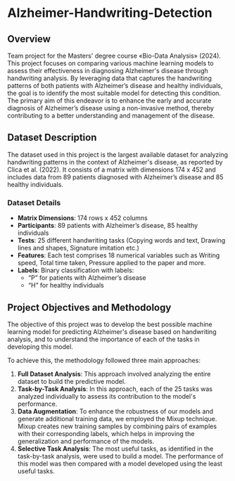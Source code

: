 # Alzheimer-Handwriting-Detection


## Overview
Team project for the Masters' degree course «Bio-Data Analysis» (2024). This project focuses on comparing various machine learning models to assess their effectiveness in diagnosing Alzheimer's disease through handwriting analysis. By leveraging data that captures the handwriting patterns of both patients with Alzheimer’s disease and healthy individuals, the goal is to identify the most suitable model for detecting this condition. The primary aim of this endeavor is to enhance the early and accurate diagnosis of Alzheimer’s disease using a non-invasive method, thereby contributing to a better understanding and management of the disease.

## Dataset Description

The dataset used in this project is the largest available dataset for analyzing handwriting patterns in the context of Alzheimer's disease, as reported by Clica et al. (2022). It consists of a matrix with dimensions 174 x 452 and includes data from 89 patients diagnosed with Alzheimer’s disease and 85 healthy individuals.

### Dataset Details

- **Matrix Dimensions**: 174 rows x 452 columns
- **Participants**: 89 patients with Alzheimer’s disease, 85 healthy individuals
- **Tests**: 25 different handwriting tasks (Copying words and text, Drawing lines and shapes, Signature imitation etc.)
- **Features**: Each test comprises 18 numerical variables such as Writing speed, Total time taken, Pressure applied to the paper and more.
- **Labels**: Binary classification with labels:
  - “P” for patients with Alzheimer’s disease
  - “H” for healthy individuals


## Project Objectives and Methodology

The objective of this project was to develop the best possible machine learning model for predicting Alzheimer's disease based on handwriting analysis, and to understand the importance of each of the tasks in developing this model.

To achieve this, the methodology followed three main approaches:

1. **Full Dataset Analysis**: This approach involved analyzing the entire dataset to build the predictive model.
2. **Task-by-Task Analysis**: In this approach, each of the 25 tasks was analyzed individually to assess its contribution to the model's performance.
3. **Data Augmentation**: To enhance the robustness of our models and generate additional training data, we employed the Mixup technique. Mixup creates new training samples by combining pairs of examples with their corresponding labels, which helps in improving the generalization and performance of the models.
4. **Selective Task Analysis**: The most useful tasks, as identified in the task-by-task analysis, were used to build a model. The performance of this model was then compared with a model developed using the least useful tasks.
